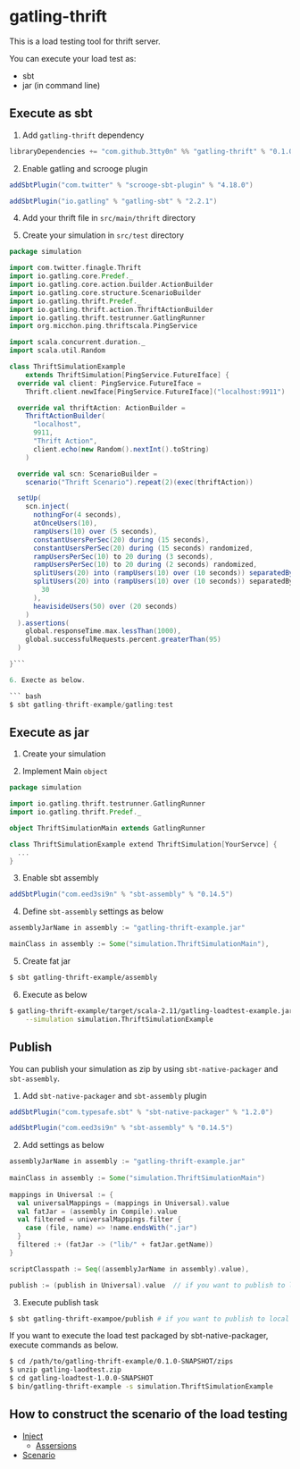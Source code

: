 # gatling-thrift

This is a load testing tool for thrift server.

You can execute your load test as:
 - sbt
 - jar (in command line)

## Execute as sbt

1. Add `gatling-thrift` dependency

```scala
libraryDependencies += "com.github.3tty0n" %% "gatling-thrift" % "0.1.0-SNAPSHOT"
```

2. Enable gatling and scrooge plugin

```scala
addSbtPlugin("com.twitter" % "scrooge-sbt-plugin" % "4.18.0")

addSbtPlugin("io.gatling" % "gatling-sbt" % "2.2.1")
```

4. Add your thrift file in `src/main/thrift` directory

5. Create your simulation in `src/test` directory

``` scala
package simulation

import com.twitter.finagle.Thrift
import io.gatling.core.Predef._
import io.gatling.core.action.builder.ActionBuilder
import io.gatling.core.structure.ScenarioBuilder
import io.gatling.thrift.Predef._
import io.gatling.thrift.action.ThriftActionBuilder
import io.gatling.thrift.testrunner.GatlingRunner
import org.micchon.ping.thriftscala.PingService

import scala.concurrent.duration._
import scala.util.Random

class ThriftSimulationExample
    extends ThriftSimulation[PingService.FutureIface] {
  override val client: PingService.FutureIface =
    Thrift.client.newIface[PingService.FutureIface]("localhost:9911")

  override val thriftAction: ActionBuilder =
    ThriftActionBuilder(
      "localhost",
      9911,
      "Thrift Action",
      client.echo(new Random().nextInt().toString)
    )

  override val scn: ScenarioBuilder =
    scenario("Thrift Scenario").repeat(2)(exec(thriftAction))

  setUp(
    scn.inject(
      nothingFor(4 seconds),
      atOnceUsers(10),
      rampUsers(10) over (5 seconds),
      constantUsersPerSec(20) during (15 seconds),
      constantUsersPerSec(20) during (15 seconds) randomized,
      rampUsersPerSec(10) to 20 during (3 seconds),
      rampUsersPerSec(10) to 20 during (2 seconds) randomized,
      splitUsers(20) into (rampUsers(10) over (10 seconds)) separatedBy (10 seconds),
      splitUsers(20) into (rampUsers(10) over (10 seconds)) separatedBy atOnceUsers(
        30
      ),
      heavisideUsers(50) over (20 seconds)
    )
  ).assertions(
    global.responseTime.max.lessThan(1000),
    global.successfulRequests.percent.greaterThan(95)
  )

}```

6. Execte as below.

``` bash
$ sbt gatling-thrift-example/gatling:test
```

## Execute as jar

1. Create your simulation

2. Implement Main `object`


``` scala
package simulation

import io.gatling.thrift.testrunner.GatlingRunner
import io.gatling.thrift.Predef._

object ThriftSimulationMain extends GatlingRunner

class ThriftSimulationExample extend ThriftSimulation[YourServce] {
  ...
}
```

3. Enable sbt assembly

``` scala
addSbtPlugin("com.eed3si9n" % "sbt-assembly" % "0.14.5")
```

4. Define `sbt-assembly` settings as below

``` scala
assemblyJarName in assembly := "gatling-thrift-example.jar"

mainClass in assembly := Some("simulation.ThriftSimulationMain"),
```

5. Create fat jar

``` bash
$ sbt gatling-thrift-example/assembly
```

6. Execute as below

``` bash
$ gatling-thrift-example/target/scala-2.11/gatling-loadtest-example.jar \
    --simulation simulation.ThriftSimulationExample
```

## Publish

You can publish your simulation as zip by using `sbt-native-packager` and `sbt-assembly`.

1. Add `sbt-native-packager` and `sbt-assembly` plugin

``` scala
addSbtPlugin("com.typesafe.sbt" % "sbt-native-packager" % "1.2.0")

addSbtPlugin("com.eed3si9n" % "sbt-assembly" % "0.14.5")
```

2. Add settings as below

``` scala
assemblyJarName in assembly := "gatling-thrift-example.jar"
 
mainClass in assembly := Some("simulation.ThriftSimulationMain")
 
mappings in Universal := {
  val universalMappings = (mappings in Universal).value
  val fatJar = (assembly in Compile).value
  val filtered = universalMappings.filter {
    case (file, name) => !name.endsWith(".jar")
  }
  filtered :+ (fatJar -> ("lib/" + fatJar.getName))
}

scriptClasspath := Seq((assemblyJarName in assembly).value),

publish := (publish in Universal).value  // if you want to publish to local repository, add `publishLocal := (publish in Universal).value`
```

3. Execute publish task

``` bash
$ sbt gatling-thrift-exampoe/publish # if you want to publish to local repository, execute `sbt gatling-thrift-example/publishLocal`
```

If you want to execute the load test packaged by sbt-native-packager, execute commands as below.

``` bash
$ cd /path/to/gatling-thrift-example/0.1.0-SNAPSHOT/zips
$ unzip gatling-laodtest.zip
$ cd gatling-loadtest-1.0.0-SNAPSHOT
$ bin/gatling-thrift-example -s simulation.ThriftSimulationExample
```

## How to construct the scenario of the load testing

- [Inject](http://gatling.io/docs/current/general/simulation_setup/)
  - [Assersions](http://gatling.io/docs/current/general/assertions/#assertions)
- [Scenario](http://gatling.io/docs/current/general/scenario/)
